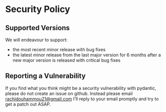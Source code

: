 # Security Policy

## Supported Versions

We will endeavour to support:

* the most recent minor release with bug fixes
* the latest minor release from the last major version for 6 months after a new major version is released with critical bug fixes

## Reporting a Vulnerability

If you find what you think might be a security vulnerability with pydantic,
please do not create an issue on github. Instead please email rachidouhammou21@gmail.com
I'll reply to your email promptly and try to get a patch out ASAP.